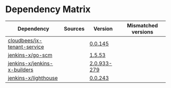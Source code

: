 # Dependency Matrix

Dependency | Sources | Version | Mismatched versions
---------- | ------- | ------- | -------------------
[cloudbees/jx-tenant-service](https://github.com/cloudbees/jx-tenant-service) |  | [0.0.145](https://github.com/cloudbees/jx-tenant-service/releases/tag/v0.0.145) | 
[jenkins-x/go-scm](https://github.com/jenkins-x/go-scm) |  | [1.5.53]() | 
[jenkins-x/jenkins-x-builders](https://github.com/jenkins-x/jenkins-x-builders) |  | [2.0.933-279]() | 
[jenkins-x/lighthouse](https://github.com/jenkins-x/lighthouse) |  | [0.0.243]() | 

